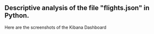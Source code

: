 ## Descriptive analysis of the file "flights.json" in Python.
Here are the screenshots of the Kibana Dashboard 


